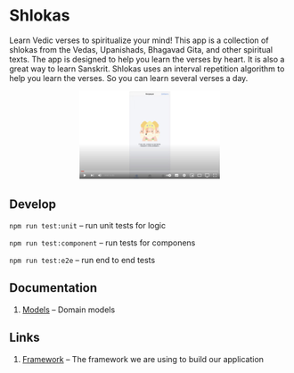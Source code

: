 # Shlokas
Learn Vedic verses to spiritualize your mind! This app is a collection of shlokas from the Vedas, Upanishads, Bhagavad Gita, and other spiritual texts. The app is designed to help you learn the verses by heart. It is also a great way to learn Sanskrit. Shlokas uses an interval repetition algorithm to help you learn the verses. So you can learn several verses a day.


<p align="center">
  <a href="https://www.youtube.com/watch?v=pABmYgurXCg">
    <img src="https://github.com/akdasa-studios/shlokas/blob/readme/docs/video.jpeg?raw=true" width="50%">
  </a>
</p>

## Develop
`npm run test:unit` – run unit tests for logic

`npm run test:component` – run tests for componens

`npm run test:e2e` – run end to end tests

## Documentation
1. [Models](./docs/models.md) – Domain models

## Links
1. [Framework](https://github.com/akdasa-studios/framework) – The framework we are using to build our application
